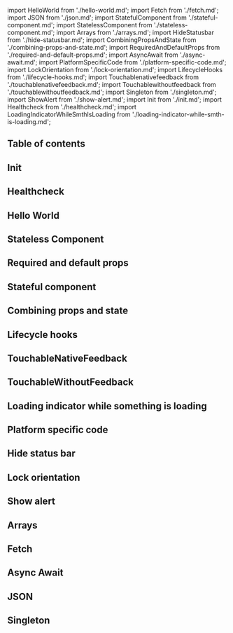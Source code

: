 import HelloWorld from './hello-world.md';
import Fetch from './fetch.md';
import JSON from './json.md';
import StatefulComponent from './stateful-component.md';
import StatelessComponent from './stateless-component.md';
import Arrays from './arrays.md';
import HideStatusbar from './hide-statusbar.md';
import CombiningPropsAndState from './combining-props-and-state.md';
import RequiredAndDefaultProps from './required-and-default-props.md';
import AsyncAwait from './async-await.md';
import PlatformSpecificCode from './platform-specific-code.md';
import LockOrientation from './lock-orientation.md';
import LifecycleHooks from './lifecycle-hooks.md';
import Touchablenativefeedback from './touchablenativefeedback.md';
import Touchablewithoutfeedback from './touchablewithoutfeedback.md';
import Singleton from './singleton.md';
import ShowAlert from './show-alert.md';
import Init from './init.md';
import Healthcheck from './healthcheck.md';
import LoadingIndicatorWhileSmthIsLoading from './loading-indicator-while-smth-is-loading.md';

<div className="toc-container">

## Table of contents

<!--
    Put empty heading because remark-toc replaces content until the first heading of the same level,
    so it removes closing div tag
-->

##

</div>

## Init

<Init />

## Healthcheck

<Healthcheck />

## Hello World

<HelloWorld />

## Stateless Component

<StatelessComponent />

## Required and default props

<RequiredAndDefaultProps />

## Stateful component

<StatefulComponent />

## Combining props and state

<CombiningPropsAndState />

## Lifecycle hooks

<LifecycleHooks />

## TouchableNativeFeedback

<Touchablenativefeedback />

## TouchableWithoutFeedback

<Touchablewithoutfeedback />

## Loading indicator while something is loading

<LoadingIndicatorWhileSmthIsLoading />

## Platform specific code

<PlatformSpecificCode />

## Hide status bar

<HideStatusbar />

## Lock orientation

<LockOrientation />

## Show alert

<ShowAlert />

## Arrays

<Arrays />

## Fetch

<Fetch />

## Async Await

<AsyncAwait />

## JSON

<JSON />

## Singleton

<Singleton />
